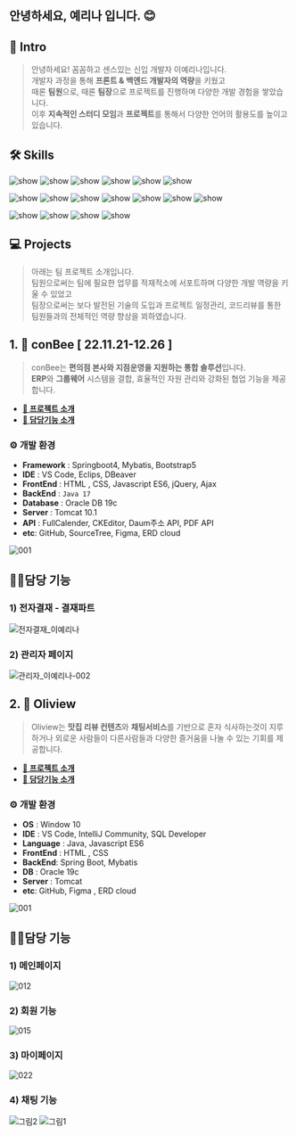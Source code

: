 ## 안녕하세요, 예리나 입니다. 😊

## 💐 Intro
>안녕하세요! 꼼꼼하고 센스있는 신입 개발자 이예리나입니다.<br>
개발자 과정을 통해 **프론트 & 백엔드 개발자의 역량**을 키웠고<br>
때론 **팀원**으로, 때론 **팀장**으로 프로젝트를 진행하며 다양한 개발 경험을 쌓았습니다.<br>
이후 **지속적인 스터디 모임**과 **프로젝트**를 통해서 다양한 언어의 활용도를 높이고 있습니다.<br>

## 🛠 Skills
![show](https://img.shields.io/badge/JavaScript-F7DF1E?style=for-the-badge&logo=JavaScript&logoColor=white)
![show](https://img.shields.io/badge/HTML5-E34F26?style=for-the-badge&logo=html5&logoColor=white)
![show](https://img.shields.io/badge/CSS3-1572B6?style=for-the-badge&logo=css3&logoColor=white)
![show](https://img.shields.io/badge/Visual_Studio_Code-0078D4?style=for-the-badge&logo=visual%20studio%20code&logoColor=white)
![show](https://img.shields.io/badge/React-20232A?style=for-the-badge&logo=react&logoColor=61DAFB)
![show](https://img.shields.io/badge/Bootstrap-563D7C?style=for-the-badge&logo=bootstrap&logoColor=white)

![show](https://img.shields.io/badge/Java-ED8B00?style=for-the-badge&logo=openjdk&logoColor=white)
![show](https://img.shields.io/badge/Spring-6DB33F?style=for-the-badge&logo=spring&logoColor=white)
![show](https://img.shields.io/badge/Eclipse-2C2255?style=for-the-badge&logo=eclipse&logoColor=white)
![show](https://img.shields.io/badge/IntelliJ_IDEA-000000.svg?style=for-the-badge&logo=intellij-idea&logoColor=white)
![show](https://img.shields.io/badge/Oracle-F80000?style=for-the-badge&logo=oracle&logoColor=black)
![show](https://img.shields.io/badge/MySQL-005C84?style=for-the-badge&logo=mysql&logoColor=white)
![show](https://img.shields.io/badge/Amazon_AWS-232F3E?style=for-the-badge&logo=amazon-aws&logoColor=white)

![show](https://img.shields.io/badge/Google%20Analytics-E37400?style=for-the-badge&logo=google%20analytics&logoColor=white)
![show](https://img.shields.io/badge/Adobe%20Photoshop-31A8FF?logo=adobephotoshop&logoColor=fff&style=for-the-badge)
![show](https://img.shields.io/badge/Adobe%20Premiere%20Pro-99F?logo=adobepremierepro&logoColor=fff&style=for-the-badge)
![show](https://img.shields.io/badge/Notion-000000?style=for-the-badge&logo=notion&logoColor=white)


## 💻 Projects
>아래는 팀 프로젝트 소개입니다.<br>
팀원으로써는 팀에 필요한 업무를 적재적소에 서포트하며 다양한 개발 역량을 키울 수 있었고<br>
팀장으로써는 보다 발전된 기술의 도입과 프로젝트 일정관리, 코드리뷰를 통한 팀원들과의 전체적인 역량 향상을 꾀하였습니다.<br>


## 1. 🍯 conBee [ 22.11.21-12.26 ]
> conBee는 **편의점 본사와 지점운영을 지원하는 통합 솔루션**입니다.<br>
**ERP**와 **그룹웨어** 시스템을 결합, 효율적인 자원 관리와 강화된 협업 기능을 제공합니다.
* [**🔗 프로젝트 소개**](https://github.com/Bee-Keepers/conbee/tree/main)
* [**🔗 담당기능 소개**](https://blog.naver.com/poikl11234/223311632237)<br>

### ⚙️ 개발 환경
- **Framework** : Springboot4, Mybatis, Bootstrap5
- **IDE** : VS Code, Eclips, DBeaver
- **FrontEnd** : HTML , CSS, Javascript ES6, jQuery, Ajax
- **BackEnd** : `Java 17`
- **Database** : Oracle DB 19c
- **Server** : Tomcat 10.1
- **API** : FullCalender, CKEditor, Daum주소 API, PDF API
- **etc**: GitHub, SourceTree, Figma, ERD cloud

![001](https://github.com/lani-30/workspace/assets/122720744/86f69ea1-accb-48cb-882a-e00090722516)
<br>

## 🙋‍♀️담당 기능
### 1) 전자결재 - 결재파트
![전자결재_이예리나](https://github.com/yerinaLee/yerinalee/assets/122720744/c6819ae1-a0ee-40aa-be27-3cadffd1c9b4)

### 2) 관리자 페이지
![관리자_이예리나-002](https://github.com/yerinaLee/yerinalee/assets/122720744/02caa122-d041-4556-a329-68ac8cc74a29)

## 2. 🍜 Oliview 
> Oliview는 **맛집 리뷰 컨텐츠**와 **채팅서비스**를 기반으로 혼자 식사하는것이 지루하거나 외로운 사람들이 다른사람들과 다양한 즐거움을 나눌 수 있는 기회를 제공합니다.<br>
* [**🔗 프로젝트 소개**](https://github.com/team-farmers/Oliview)
* [**🔗 담당기능 소개**](https://blog.naver.com/poikl11234/223270562033)

### ⚙️ 개발 환경
* **OS** : Window 10
* **IDE** : VS Code, IntelliJ Community, SQL Developer
* **Language** : Java, Javascript ES6
* **FrontEnd** : HTML , CSS
* **BackEnd**: Spring Boot, Mybatis
* **DB** : Oracle 19c
* **Server** : Tomcat
* **etc**: GitHub, Figma , ERD cloud

![001](https://github.com/lani-30/workspace/assets/122720744/8a21de08-c9a7-4d14-b57a-35c3cf267b56)

## 🙋‍♀️담당 기능
### 1) 메인페이지
![012](https://github.com/yerinaLee/yerinalee/assets/122720744/efade9cb-8f21-46e8-8ae1-d8faa8a5b15f)

### 2) 회원 기능
![015](https://github.com/yerinaLee/yerinalee/assets/122720744/c4be2058-875c-4707-a023-079ffb7cb9a5)

### 3) 마이페이지
![022](https://github.com/yerinaLee/yerinalee/assets/122720744/e01de860-8366-4913-b316-ae37e543606c)

### 4) 채팅 기능
![그림2](https://github.com/yerinaLee/yerinalee/assets/122720744/8e561820-cf00-46d2-b498-5d5308aea1dc)
![그림1](https://github.com/yerinaLee/yerinalee/assets/122720744/5d1d3388-de5b-4d3f-acbc-cf7dbf1db123)
